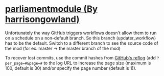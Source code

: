# [parliamentmodule (By harrisongowland)](https://github.com/harrisongowland/parliamentmodule)

Unfortunately the way GitHub triggers workflows doesn't allow them to run on a schedule on a non-default branch. So this branch (updater_workflow) has to be the default. Switch to a different branch to see the source code of the mod (for ex. master -> the master branch of the mod)

To recover lost commits, use the commit hashes from [GitHub's reflog](https://api.github.com/repos/KtaneModules/parliamentmodule-harrisongowland/events) (add `?per_page=#&page=#` to the log URL to increase the page size (maximum is 100, default is 30) and/or specify the page number (default is 1)).

